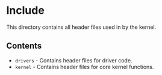 # Include
This directory contains all header files used in by the kernel.

## Contents
- `drivers` - Contains header files for driver code.
- `kernel` - Contains header files for core kernel functions.
